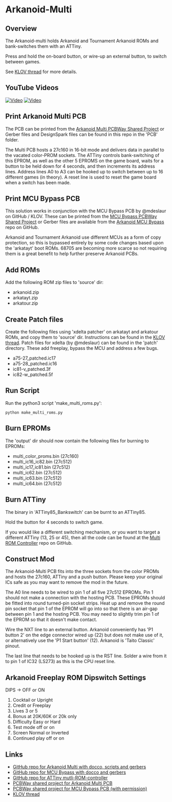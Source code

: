 # Arkanoid-Multi

## Overview

The Arkanoid-multi holds Arkanoid and Tournament Arkanoid ROMs and bank-switches them with an ATTiny.

Press and hold the on-board button, or wire-up an external button, to switch between games.

See [KLOV thread](https://forums.arcade-museum.com/threads/arkanoid-freeplay-rom.508179/) for more details.

## YouTube Videos

[![Video](https://img.youtube.com/vi/AsMQ4WYeM8E/maxresdefault.jpg)](https://www.youtube.com/watch?v=AsMQ4WYeM8E)
[![Video](https://img.youtube.com/vi/M5QKxrMqJa0/maxresdefault.jpg)](https://www.youtube.com/watch?v=M5QKxrMqJa0)
    
## Print Arkanoid Multi PCB

The PCB can be printed from the [Arkanoid Multi PCBWay Shared Project](https://www.pcbway.com/project/shareproject/Arkanoid_Multi_PCB_v1_1_5169cf60.html) or Gerber files and DesignSpark files can be found in this repo in the 'PCB' folder.

The Multi PCB hosts a 27c160 in 16-bit mode and delivers data in parallel to the vacated color-PROM sockets. The ATTiny controls bank-switching of this EPROM, as well as the other 5 EPROMS on the game board, waits for a button to be held down for 4 seconds, and then increments its address lines. Address lines A0 to A3 can be hooked up to switch between up to 16 different games (in theory). A reset line is used to reset the game board when a switch has been made.

## Print MCU Bypass PCB

This solution works in conjunction with the MCU Bypass PCB by @mdeslaur on GitHub / KLOV. These can be printed from the [MCU Bypass PCBWay Shared Project](https://www.pcbway.com/project/shareproject/Arkanoid_MCU_Bypass_PCB_v1_2_2c4eb5f2.html) or Gerber files are available from the [Arkanoid MCU Bypass](https://github.com/mdeslaur/arkanoid-mpu-bypass) repo on GitHub.

Arkanoid and Tournament Arkanoid use different MCUs as a form of copy protection, so this is bypassed entirely by some code changes based upon the 'arkatayt' boot ROMs. 68705 are becoming more scarce so not requiring them is a great benefit to help further preserve Arkanoid PCBs.

## Add ROMs

Add the following ROM zip files to 'source' dir:

- arkanoid.zip
- arkatayt.zip
- arkatour.zip

## Create Patch files

Create the following files using 'xdelta patcher' on arkatayt and arkatour ROMs, and copy them to 'source' dir. Instructions can be found in the [KLOV thread](https://forums.arcade-museum.com/threads/arkanoid-freeplay-rom.508179/). Patch files for xdelta (by @mdeslaur) can be found in the 'patch' directory. These add freeplay, bypass the MCU and address a few bugs. 

- a75-27_patched.ic17
- a75-28_patched.ic16
- ic81-v_patched.3f
- ic82-w_patched.5f

## Run Script

Run the python3 script 'make_multi_roms.py':

``` python make_multi_roms.py ```

## Burn EPROMs

The 'output' dir should now contain the following files for burning to EPROMs:

- multi_color_proms.bin (27c160)
- multi_ic16_ic82.bin (27c512)
- multi_ic17_ic81.bin (27c512)
- multi_ic62.bin (27c512)
- multi_ic63.bin (27c512)
- multi_ic64.bin (27c512)

## Burn ATTiny

The binary in 'ATTiny85_Bankswitch' can be burnt to an ATTiny85.

Hold the button for 4 seconds to switch game.

If you would like a different switching mechanism, or you want to target a different ATTiny (13, 25 or 45), then all the code can be found at the [Multi ROM Controller](https://github.com/Phillrb/multi_rom_controller) repo on GitHub.

## Construct Mod

The Arkanoid-Multi PCB fits into the three sockets from the color PROMs and hosts the 27c160, ATTiny and a push button. Please keep your original ICs safe as you may want to remove the mod in the future.

The A0 line needs to be wired to pin 1 of all five 27c512 EPROMs. Pin 1 should not make a connection with the hosting PCB. These EPROMs should be fitted into round turned-pin socket strips. Heat up and remove the round pin socket that pin 1 of the EPROM will go into so that there is an air-gap between pin 1 and the hosting PCB. You may need to slightly trim pin 1 of the EPROM so that it doesn't make contact.

Wire the NXT line to an external button. Arkanoid conveniently has 'P1 button 2' on the edge connector wired up (22) but does not make use of it, or alternatively use the 'P1 Start button' (12). Arkanoid is 'Taito Classic' pinout.

The last line that needs to be hooked up is the RST line. Solder a wire from it to pin 1 of IC32 (LS273) as this is the CPU reset line. 

## Arkanoid Freeplay ROM Dipswitch Settings

DIPS -> OFF or ON
1. Cocktail or Upright
2. Credit or Freeplay
3. Lives 3 or 5
4. Bonus at 20K/60K or 20k only
5. Difficulty Easy or Hard
6. Test mode off or on
7. Screen Normal or Inverted
8. Continued play off or on

## Links

- [GitHub repo for Arkanoid Multi with docco, scripts and gerbers](https://github.com/Phillrb/arkanoid_multi)
- [GitHub repo for MCU Bypass with docco and gerbers](https://github.com/mdeslaur/arkanoid-mpu-bypass)
- [GitHub repo for ATTiny mutli-ROM-controller](https://github.com/Phillrb/multi_rom_controller)
- [PCBWay shared project for Arkanoid Multi PCB](https://www.pcbway.com/project/shareproject/Arkanoid_Multi_PCB_v1_1_5169cf60.html)
- [PCBWay shared project for MCU Bypass PCB (with permission)](https://www.pcbway.com/project/shareproject/Arkanoid_MCU_Bypass_PCB_v1_2_2c4eb5f2.html)
- [KLOV thread](https://forums.arcade-museum.com/threads/arkanoid-freeplay-rom.508179/)
